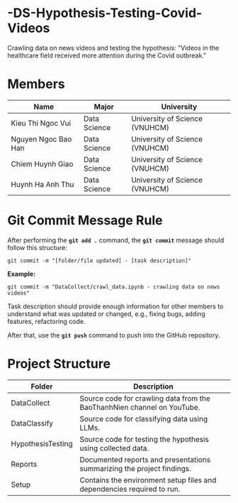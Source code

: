 # -DS-Hypothesis-Testing-Covid-Videos
Crawling data on news videos and testing the hypothesis: "Videos in the healthcare field received more attention during the Covid outbreak."

# Members
| **Name**| **Major**| **University**|
|-|-|-|
| Kieu Thi Ngoc Vui     | Data Science  | University of Science (VNUHCM) |
| Nguyen Ngoc Bao Han   | Data Science  | University of Science (VNUHCM) |
| Chiem Huynh Giao      | Data Science  | University of Science (VNUHCM) |
| Huynh Ha Anh Thu      | Data Science  | University of Science (VNUHCM) |

# Git Commit Message Rule
After performing the **`git add .`** command, the **`git commit`** message should follow this structure:

    git commit -m "[folder/file updated] - [task description]"

**Example:**
    
    git commit -m "DataCollect/crawl_data.ipynb - crawling data on news videos"

Task description should provide enough information for other members to understand what was updated or changed, e.g., fixing bugs, adding features, refactoring code.

After that, use the **`git push`** command to push into the GitHub repository.

# Project Structure

| **Folder**              | **Description**                                              |
|-------------------------|--------------------------------------------------------------|
| DataCollect             | Source code for crawling data from the BaoThanhNien channel on YouTube. |
| DataClassify            | Source code for classifying data using LLMs. |
| HypothesisTesting       | Source code for testing the hypothesis using collected data.|
| Reports                 | Documented reports and presentations summarizing the project findings. |
| Setup                   | Contains the environment setup files and dependencies required to run. |